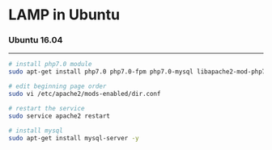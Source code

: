 # LAMP in Ubuntu

<script type="text/javascript" src="../js/general.js"></script>

### Ubuntu 16.04
---

```bash
# install php7.0 module
sudo apt-get install php7.0 php7.0-fpm php7.0-mysql libapache2-mod-php7.0 php7-mcrypt -y

# edit beginning page order
sudo vi /etc/apache2/mods-enabled/dir.conf

# restart the service
sudo service apache2 restart

# install mysql 
sudo apt-get install mysql-server -y
```

